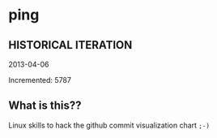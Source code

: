 # ping

## HISTORICAL ITERATION
2013-04-06

Incremented: 5787

## What is this?? 
Linux skills to hack the github commit visualization chart `;-)`
